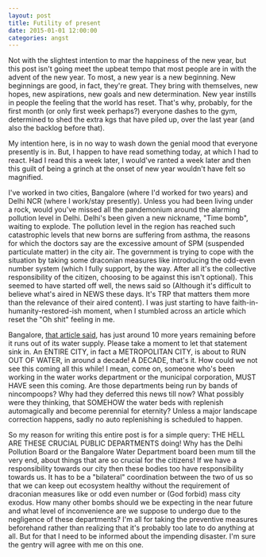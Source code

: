```yaml
---
layout: post
title: Futility of present
date: 2015-01-01 12:00:00
categories: angst
---
```


Not with the slightest intention to mar the happiness of the new year, but this post isn't going meet the upbeat tempo that most people are in with the advent of the new year. To most, a new year is a new beginning. New beginnings are good, in fact, they're great. They bring with themselves, new hopes, new aspirations, new goals and new determination. New year instills in people the feeling that the world has reset. That's why, probably, for the first month (or only first week perhaps?) everyone dashes to the gym, determined to shed the extra kgs that have piled up, over the last year (and also the backlog before that).

My intention here, is in no way to wash down the genial mood that everyone presently is in. But, I happen to have read something today, at which I had to react. Had I read this a week later, I would've ranted a week later and then this guilt of being a grinch at the onset of new year wouldn't have felt so magnified.

I've worked in two cities, Bangalore (where I'd worked for two years) and Delhi NCR (where I work/stay presently). Unless you had been living under a rock, would you've missed all the pandemonium around the alarming pollution level in Delhi. Delhi's been given a new nickname, "Time bomb", waiting to explode. The pollution level in the region has reached such catastrophic levels that new borns are suffering from asthma, the reasons for which the doctors say are the excessive amount of SPM (suspended particulate matter) in the city air. The government is trying to cope with the situation by taking some draconian measures like introducing the odd-even number system (which I fully support, by the way. After all it's the collective responsibility of the citizen, choosing to be against this isn't optional). This seemed to have started off well, the news said so (Although it's difficult to believe what's aired in NEWS these days. It's TRP that matters them more than the relevance of their aired content). I was just starting to have faith-in-humanity-restored-ish moment, when I stumbled across an article which reset the "Oh shit" feeling in me.

Bangalore, [that article said](http://thelogicalindian.com/story-feed/awareness/bengaluru-may-have-to-be-evacuated-in-10-years), has just around 10 more years remaining before it runs out of its water supply. Please take a moment to let that statement sink in. An ENTIRE CITY, in fact a METROPOLITAN CITY, is about to RUN OUT OF WATER, in around a decade! A DECADE, that's it. How could we not see this coming all this while! I mean, come on, someone who's been working in the water works department or the municipal corporation, MUST HAVE seen this coming. Are those departments being run by bands of nincompoops? Why had they deferred this news till now? What possibly were they thinking, that SOMEHOW the water beds with replenish automagically and become perennial for eternity? Unless a major landscape correction happens, sadly no auto replenishing is scheduled to happen.

So my reason for writing this entire post is for a simple query: THE HELL ARE THESE CRUCIAL PUBLIC DEPARTMENTS doing! Why has the Delhi Pollution Board or the Bangalore Water Department board been mum till the very end, about things that are so crucial for the citizens! If we have a responsibility towards our city then these bodies too have responsibility towards us. It has to be a "bilateral" coordination between the two of us so that we can keep out ecosystem healthy without the requirement of draconian measures like or odd even number or (God forbid) mass city exodus. How many other bombs should we be expecting in the near future and what level of inconvenience are we suppose to undergo due to the negligence of these departments? I'm all for taking the preventive measures beforehand rather than realizing that it's probably too late to do anything at all. But for that I need to be informed about the impending disaster. I'm sure the gentry will agree with me on this one.
